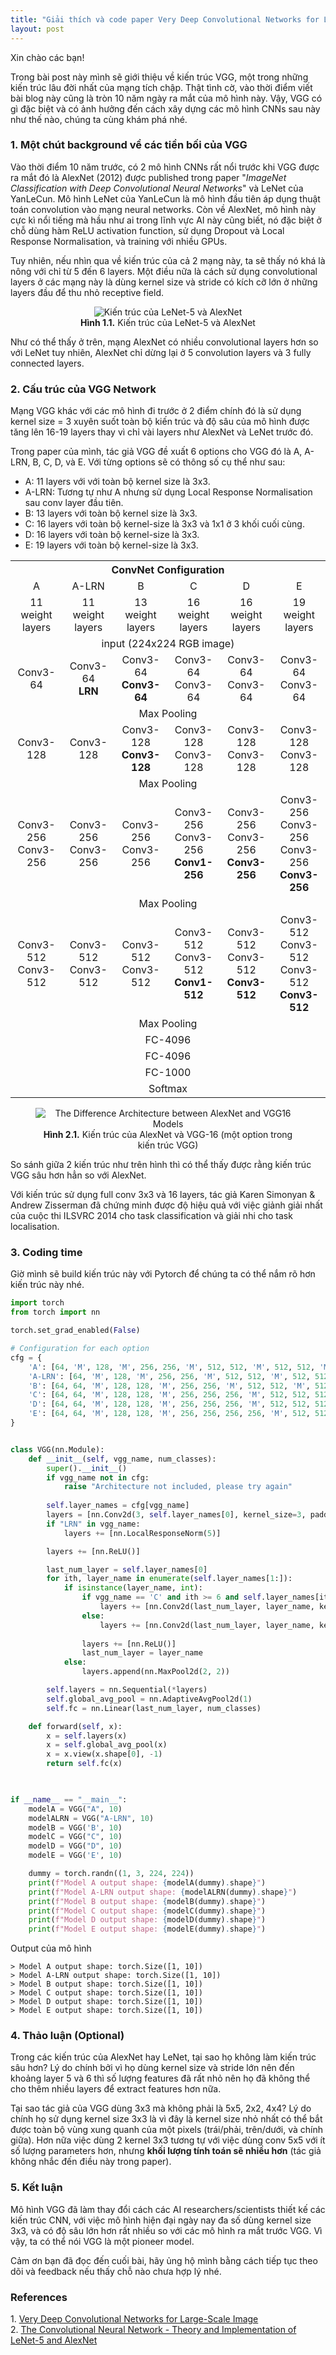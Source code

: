 ```yaml
---
title: "Giải thích và code paper Very Deep Convolutional Networks for Large-Scale Image Recognition"
layout: post
---
```



Xin chào các bạn!

Trong bài post này mình sẽ giới thiệu về kiến trúc VGG, một trong những kiến trúc lâu đời nhất của mạng tích chập. Thật tình cờ, vào thời điểm viết bài blog này cũng là tròn 10 năm ngày ra mắt của mô hình này. Vậy, VGG có gì đặc biệt và có ảnh hưởng đến cách xây dựng các mô hình CNNs sau này như thế nào, chúng ta cùng khám phá nhé.


### 1. Một chút background về các tiền bối của VGG  
Vào thời điểm 10 năm trước, có 2 mô hình CNNs rất nổi trước khi VGG được ra mắt đó là AlexNet (2012) được published trong paper "_ImageNet Classification with Deep Convolutional Neural Networks_" và LeNet của YanLeCun. Mô hình LeNet của YanLeCun là mô hình đầu tiên áp dụng thuật toán convolution vào mạng neural networks. Còn về AlexNet, mô hình này cực kì nổi tiếng mà hầu như ai trong lĩnh vực AI này cũng biết, nó đặc biệt ở chỗ dùng hàm ReLU activation function, sử dụng Dropout và Local Response Normalisation, và training với nhiều GPUs. 

Tuy nhiên, nếu nhìn qua về kiến trúc của cả 2 mạng này, ta sẽ thấy nó khá là nông với chỉ từ 5 đến 6 layers. Một điều nữa là cách sử dụng convolutional layers ở các mạng này là dùng kernel size và stride có kích cỡ lớn ở những layers đầu để thu nhỏ receptive field. 


<figure style="text-align: center">
<img src="https://pabloinsente.github.io/assets/post-8/alexnet.png" alt="Kiến trúc của LeNet-5 và AlexNet">
<figcaption><b>Hình 1.1.</b> Kiến trúc của LeNet-5 và AlexNet</figcaption>
</figure>



Như có thể thấy ở trên, mạng AlexNet có nhiều convolutional layers hơn so với LeNet tuy nhiên, AlexNet chỉ dừng lại ở 5 convolution layers và 3 fully connected layers. 

### 2. Cấu trúc của VGG Network
Mạng VGG khác với các mô hình đi trước ở 2 điểm chính đó là sử dụng kernel size = 3 xuyên suốt toàn bộ kiến trúc và độ sâu của mô hình được tăng lên 16-19 layers thay vì chỉ vài layers như AlexNet và LeNet trước đó.

Trong paper của mình, tác giả VGG đề xuất 6 options cho VGG đó là A, A-LRN, B, C, D, và E. Với từng options sẽ có thông số cụ thể như sau:

* A: 11 layers với với toàn bộ kernel size là 3x3.  
* A-LRN: Tương tự như A nhưng sử dụng Local Response Normalisation sau conv layer đầu tiên.  
* B: 13 layers với toàn bộ kernel size là 3x3.  
* C: 16 layers với toàn bộ kernel-size là 3x3 và 1x1 ở 3 khối cuối cùng.
* D: 16 layers với  toàn bộ kernel-size là 3x3.  
* E: 19 layers với toàn bộ kernel-size là 3x3. 

<div>
<table>

<th colspan="6" style="text-align: center"> ConvNet Configuration </th>

<tr>
    <td style="text-align: center">A</td>
    <td style="text-align: center">A-LRN</td>
    <td style="text-align: center">B</td>
    <td style="text-align: center">C</td>
    <td style="text-align: center">D</td>
    <td style="text-align: center">E</td>
</tr>

<tr>
    <td style="text-align: center">11 weight layers</td>
    <td style="text-align: center">11 weight layers</td>
    <td style="text-align: center">13 weight layers</td>
    <td style="text-align: center">16 weight layers</td>
    <td style="text-align: center">16 weight layers</td>
    <td style="text-align: center">19 weight layers</td>
</tr>

<td colspan="6" style="text-align: center"> input (224x224 RGB image) </td>

<tr>
    <td style="text-align: center">Conv3-64</td>
    <td style="text-align: center">Conv3-64<br><b>LRN</td>
    <td style="text-align: center">Conv3-64<br><b>Conv3-64</td>
    <td style="text-align: center">Conv3-64<br>Conv3-64</td>
    <td style="text-align: center">Conv3-64<br>Conv3-64</td>
    <td style="text-align: center">Conv3-64<br>Conv3-64</td>
</tr>

<td colspan="6" style="text-align: center"> Max Pooling  </td>

<tr>
    <td style="text-align: center">Conv3-128</td>
    <td style="text-align: center">Conv3-128</td>
    <td style="text-align: center">Conv3-128<br><b>Conv3-128</td>
    <td style="text-align: center">Conv3-128<br>Conv3-128</td>
    <td style="text-align: center">Conv3-128<br>Conv3-128</td>
    <td style="text-align: center">Conv3-128<br>Conv3-128</td>
</tr>

<td colspan="6" style="text-align: center"> Max Pooling  </td>

<tr>
    <td style="text-align: center">Conv3-256<br>Conv3-256</td>
    <td style="text-align: center">Conv3-256<br>Conv3-256</td>
    <td style="text-align: center">Conv3-256<br>Conv3-256</td>
    <td style="text-align: center">Conv3-256<br>Conv3-256<br><b>Conv1-256</td>
    <td style="text-align: center">Conv3-256<br>Conv3-256<br><b>Conv3-256</td>
    <td style="text-align: center">Conv3-256<br>Conv3-256<br>Conv3-256<br><b>Conv3-256</td>
</tr>

<td colspan="6" style="text-align: center"> Max Pooling  </td>

<tr>
    <td style="text-align: center">Conv3-512<br>Conv3-512</td>
    <td style="text-align: center">Conv3-512<br>Conv3-512</td>
    <td style="text-align: center">Conv3-512<br>Conv3-512</td>
    <td style="text-align: center">Conv3-512<br>Conv3-512<br><b>Conv1-512</td>
    <td style="text-align: center">Conv3-512<br>Conv3-512<br><b>Conv3-512</td>
    <td style="text-align: center">Conv3-512<br>Conv3-512<br>Conv3-512<br><b>Conv3-512</td>
</tr>

<tr>
<td colspan="6" style="text-align: center"> Max Pooling  </td>
</tr>
<tr>
<td colspan="6" style="text-align: center"> FC-4096  </td>
</tr>
<tr>
<td colspan="6" style="text-align: center"> FC-4096  </td>
</tr>
<tr>
<td colspan="6" style="text-align: center"> FC-1000  </td>
</tr>

<td colspan="6" style="text-align: center"> Softmax</td>

</table>
</div>





<figure style="text-align: center">
  <img src="https://www.researchgate.net/profile/Siti-Nurulain-Mohd-Rum/publication/350550608/figure/fig3/AS:1007769725452289@1617282434523/The_Difference_Architecture_between_AlexNet_and_VGG16_Models.png" alt="The Difference Architecture between AlexNet and VGG16 Models">
  <figcaption style = "text-align: center" ><b>Hình 2.1.</b> Kiến trúc của AlexNet và VGG-16 (một option trong kiến trúc VGG)</figcaption>
</figure>


So sánh giữa 2 kiến trúc như trên hình thì có thể thấy được rằng kiến trúc VGG sâu hơn hẳn so với AlexNet. 

Với kiến trúc sử dụng full conv 3x3 và 16 layers, tác giả Karen Simonyan & Andrew Zisserman đã chứng minh được độ hiệu quả với việc giảnh giải nhất của cuộc thi ILSVRC 2014 cho task classification và giải nhi cho task localisation.

### 3. Coding time
Giờ mình sẽ build kiến trúc này với Pytorch để chúng ta có thể nắm rõ hơn kiến trúc này nhé. 
```python
import torch
from torch import nn

torch.set_grad_enabled(False)

# Configuration for each option
cfg = {
    'A': [64, 'M', 128, 'M', 256, 256, 'M', 512, 512, 'M', 512, 512, 'M'],
    'A-LRN': [64, 'M', 128, 'M', 256, 256, 'M', 512, 512, 'M', 512, 512, 'M'],
    'B': [64, 64, 'M', 128, 128, 'M', 256, 256, 'M', 512, 512, 'M', 512, 512, 'M'],
    'C': [64, 64, 'M', 128, 128, 'M', 256, 256, 256, 'M', 512, 512, 512, 'M', 512, 512, 512, 'M'],
    'D': [64, 64, 'M', 128, 128, 'M', 256, 256, 256, 'M', 512, 512, 512, 'M', 512, 512, 512, 'M'],
    'E': [64, 64, 'M', 128, 128, 'M', 256, 256, 256, 256, 'M', 512, 512, 512, 512, 'M', 512, 512, 512, 512, 'M'],
}


class VGG(nn.Module):
    def __init__(self, vgg_name, num_classes):
        super().__init__()
        if vgg_name not in cfg:
            raise "Architecture not included, please try again"
        
        self.layer_names = cfg[vgg_name]
        layers = [nn.Conv2d(3, self.layer_names[0], kernel_size=3, padding = 1)]
        if "LRN" in vgg_name:
            layers += [nn.LocalResponseNorm(5)]

        layers += [nn.ReLU()]

        last_num_layer = self.layer_names[0]
        for ith, layer_name in enumerate(self.layer_names[1:]):
            if isinstance(layer_name, int):
                if vgg_name == 'C' and ith >= 6 and self.layer_names[ith+2] == 'M':
                    layers += [nn.Conv2d(last_num_layer, layer_name, kernel_size=1, stride=1, padding = 0)]
                else:
                    layers += [nn.Conv2d(last_num_layer, layer_name, kernel_size=3, stride=1, padding = 1)]
    
                layers += [nn.ReLU()]
                last_num_layer = layer_name
            else:
                layers.append(nn.MaxPool2d(2, 2))

        self.layers = nn.Sequential(*layers)
        self.global_avg_pool = nn.AdaptiveAvgPool2d(1)
        self.fc = nn.Linear(last_num_layer, num_classes)

    def forward(self, x):
        x = self.layers(x)
        x = self.global_avg_pool(x)
        x = x.view(x.shape[0], -1)
        return self.fc(x)
        


if __name__ == "__main__":
    modelA = VGG("A", 10)
    modelALRN = VGG("A-LRN", 10)
    modelB = VGG('B', 10)
    modelC = VGG("C", 10)
    modelD = VGG("D", 10)
    modelE = VGG('E', 10)

    dummy = torch.randn((1, 3, 224, 224))
    print(f"Model A output shape: {modelA(dummy).shape}")
    print(f"Model A-LRN output shape: {modelALRN(dummy).shape}")
    print(f"Model B output shape: {modelB(dummy).shape}")
    print(f"Model C output shape: {modelC(dummy).shape}")
    print(f"Model D output shape: {modelD(dummy).shape}")
    print(f"Model E output shape: {modelE(dummy).shape}")
```

Output của mô hình
```
> Model A output shape: torch.Size([1, 10])
> Model A-LRN output shape: torch.Size([1, 10])
> Model B output shape: torch.Size([1, 10])
> Model C output shape: torch.Size([1, 10])
> Model D output shape: torch.Size([1, 10])
> Model E output shape: torch.Size([1, 10])
```

### 4. Thảo luận (Optional)
Trong các kiến trúc của AlexNet hay LeNet, tại sao họ không làm kiến trúc sâu hơn? Lý do chính bởi vì họ dùng kernel size và stride lớn nên đến khoảng layer 5 và 6 thì số lượng features đã rất nhỏ nên họ đã không thể cho thêm nhiều layers để extract features hơn nữa. 

Tại sao tác giả của VGG dùng 3x3 mà không phải là 5x5, 2x2, 4x4? Lý do chính họ sử dụng kernel size 3x3 là vì đây là kernel size nhỏ nhất có thể bắt được toàn bộ vùng xung quanh của một pixels (trái/phải, trên/dưới, và chính giữa). Hơn nữa việc dùng 2 kernel 3x3 tương tự với việc dùng conv 5x5 với ít số lượng parameters hơn, nhưng **khối lượng tính toán sẽ nhiều hơn** (tác giả không nhắc đến điều này trong paper).

### 5. Kết luận
Mô hình VGG đã làm thay đổi cách các AI researchers/scientists thiết kế các kiến trúc CNN, với việc mô hình hiện đại ngày nay đa số dùng kernel size 3x3, và có độ sâu lớn hơn rất nhiều so với các mô hình ra mắt trước VGG. Vì vậy, ta có thể nói VGG là một pioneer model.

Cảm ơn bạn đã đọc đến cuối bài, hãy ủng hộ mình bằng cách tiếp tục theo dõi và feedback nếu thấy chỗ nào chưa hợp lý nhé. 

### References
1\. [Very Deep Convolutional Networks for Large-Scale Image][Very Deep Convolutional Networks for Large-Scale Image]  
2\. [The Convolutional Neural Network - Theory and Implementation of LeNet-5 and AlexNet][The Convolutional Neural Network - Theory and Implementation of LeNet-5 and AlexNet]



[The Convolutional Neural Network - Theory and Implementation of LeNet-5 and AlexNet]: https://pabloinsente.github.io/the-convolutional-network
[Very Deep Convolutional Networks for Large-Scale Image]: https://arxiv.org/pdf/1409.1556.pdf